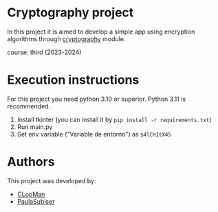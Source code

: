 # Cryptography project
In this project it is aimed to develop a simple app using encryption algorithms through [cryptography](https://cryptography.io/en/latest/) module. 

course: third (2023-2024)

# Execution instructions
For this project you need python 3.10 or superior. Python 3.11 is recommended.
1. Install tkinter (you can install it by `pip install -r requirements.txt`)
2. Run main.py
3. Set env variable ("Variable de entorno") as `$4lCH1tX45`

# Authors 
This project was developed by: 
- [CLopMan](https://github.com/CLopMan)
- [PaulaSubiser](https://github.com/PaulaSubiser)

